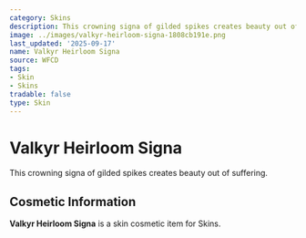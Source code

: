 ```yaml
---
category: Skins
description: This crowning signa of gilded spikes creates beauty out of suffering.
image: ../images/valkyr-heirloom-signa-1808cb191e.png
last_updated: '2025-09-17'
name: Valkyr Heirloom Signa
source: WFCD
tags:
- Skin
- Skins
tradable: false
type: Skin
---
```


# Valkyr Heirloom Signa

This crowning signa of gilded spikes creates beauty out of suffering.

## Cosmetic Information

**Valkyr Heirloom Signa** is a skin cosmetic item for Skins.

